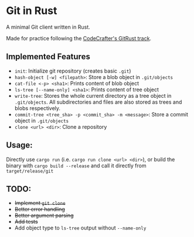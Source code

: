 # Git in Rust

A minimal Git client written in Rust.

Made for practice following the [CodeCrafter's GitRust track](https://app.codecrafters.io/courses/git?track=rust).


## Implemented Features

* `init`: Initialize git repository (creates basic `.git`)
* `hash-object [-w] <filepath>`: Store a blob object in `.git/objects`
* `cat-file <-p> <sha1>`: Prints content of blob object
* `ls-tree [--name-only] <sha1>`: Prints content of tree object
* `write-tree`: Stores the whole current directory as a tree object in `.git/objects`. All subdirectories and files are also stored as trees and blobs respectively.
* `commit-tree <tree_sha> -p <commit_sha> -m <message>`: Store a commit object in `.git/objects`
* `clone <url> <dir>`: Clone a repository


## Usage:

Directly use `cargo run` (i.e. `cargo run clone <url> <dir>`), or build the binary with `cargo build --release` and call it directly from `target/release/git`


## TODO: 

* ~~Implement `git clone`~~
* ~~Better error handling~~
* ~~Better argument parsing~~
* ~~Add tests~~
* Add object type to `ls-tree` output without `--name-only`